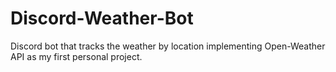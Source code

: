 # Discord-Weather-Bot
Discord bot that tracks the weather by location implementing Open-Weather API as my first personal project.
